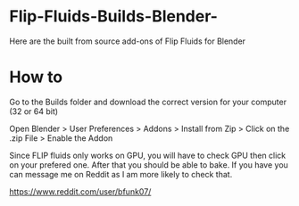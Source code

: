 # Flip-Fluids-Builds-Blender-
Here are the built from source add-ons of Flip Fluids for Blender

# How to
Go to the Builds folder and download the correct version for your computer (32 or 64 bit)

Open Blender > User Preferences > Addons > Install from Zip > Click on the .zip File > Enable the Addon

Since FLIP fluids only works on GPU, you will have to check GPU then click on your prefered one. After that you should be able to bake. If you have you can message me on Reddit as I am more likely to check that.

https://www.reddit.com/user/bfunk07/
